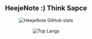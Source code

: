 <div align="center">
<h2>HeejeNote :) Think Sapce</h2>


![HeejeNote GitHub stats](https://github-readme-stats.vercel.app/api?username=HeejeNote&show_icons=true&theme=tokyonight)
<br><br>
![Top Langs](https://github-readme-stats.vercel.app/api/top-langs/?username=HeejeNote&layout=compact&theme=tokyonight)
</div>

